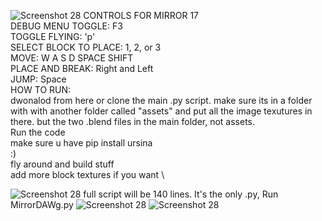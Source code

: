 ![Screenshot 28](https://github.com/zrebarchak/Mirror-Seventeen/blob/main/not%20needed%20for%20game.png?raw=true)
CONTROLS FOR MIRROR 17 \
DEBUG MENU TOGGLE: F3 \
TOGGLE FLYING: 'p' \
SELECT BLOCK TO PLACE: 1, 2, or 3 \
MOVE: W A S D SPACE SHIFT \
PLACE AND BREAK: Right and Left \
JUMP: Space \
HOW TO RUN: \
dwonalod from here or clone the main .py script. make sure its in a folder with with another folder called "assets" and put all the image texutures in there. but the two .blend files in the main folder, not assets. \
Run the code \
make sure u have pip install ursina \
:) \
fly around and build stuff \
add more block textures if you want \

![Screenshot 28](https://github.com/zrebarchak/Mirror-Seventeen/blob/main/not%20needed%20for%20game2.png?raw=true)
full script will be 140 lines. It's the only .py, Run MirrorDAWg.py 
![Screenshot 28](https://github.com/zrebarchak/Mirror-Seventeen/blob/main/not%20needed%20for%20game3.png?raw=true)
![Screenshot 28](https://github.com/zrebarchak/Mirror-Seventeen/blob/main/not%20needed%20for%20game4.png?raw=true)
